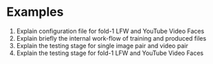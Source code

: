 # Examples

1. Explain configuration file for fold-1 LFW and YouTube Video Faces
2. Explain briefly the internal work-flow of training and produced files
3. Explain the testing stage for single image pair and video pair
4. Explain the testing stage for fold-1 LFW and YouTube Video Faces
